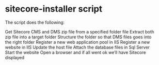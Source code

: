 sitecore-installer script
====================
The script does the following:

Get Sitecore CMS and DMS zip file from a specified folder file
Extract both zip file into a target folder
Structure the folder so that DMS files goes into the right folder
Register a new web application pool in IIS
Register a new website in IIS
Update the host file
Attach the database files in Sql Server
Start the website
Open a browser and if all went ok we’ll have Sitecore displayed